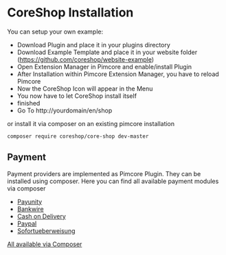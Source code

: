 # CoreShop Installation

You can setup your own example:

* Download Plugin and place it in your plugins directory
* Download Example Template and place it in your website folder (https://github.com/coreshop/website-example)
* Open Extension Manager in Pimcore and enable/install Plugin
* After Installation within Pimcore Extension Manager, you have to reload Pimcore
* Now the CoreShop Icon will appear in the Menu
* You now have to let CoreShop install itself
* finished
* Go To http://yourdomain/en/shop

or install it via composer on an existing pimcore installation

```
composer require coreshop/core-shop dev-master
```

## Payment
Payment providers are implemented as Pimcore Plugin. They can be installed using composer. Here you can find all available payment modules via composer

- [Payunity](https://github.com/coreshop/payunity)
- [Bankwire](https://github.com/coreshop/bankwire)
- [Cash on Delivery](https://github.com/coreshop/cashondelivery)
- [Paypal](https://github.com/coreshop/paypal)
- [Sofortueberweisung](https://github.com/coreshop/sofortueberweisung)


[All available via Composer](https://packagist.org/search/?tags=coreshop-payment)